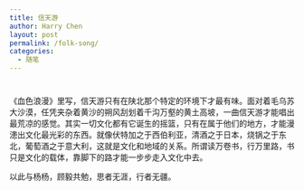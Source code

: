 ```yaml
---
title: 信天游
author: Harry Chen
layout: post
permalink: /folk-song/
categories:
  - 随笔
---
```

# 

《血色浪漫》里写，信天游只有在陕北那个特定的环境下才最有味。面对着毛乌苏大沙漠，任凭夹杂着黄沙的朔风刮划着千沟万壑的黄土高坡，一曲信天游才能唱出最荒凉的感觉。其实一切文化都有它诞生的摇篮，只有在属于他们的地方，才能漫漶出文化最光彩的东西。就像伏特加之于西伯利亚，清酒之于日本，烧锅之于东北，葡萄酒之于意大利，这就是文化和地域的关系。所谓读万卷书，行万里路，书只是文化的载体，靠脚下的路才能一步步走入文化中去。

以此与杨杨，顾毅共勉，思者无涯，行者无疆。